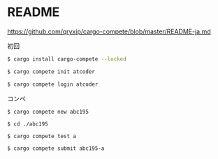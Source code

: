 # README

https://github.com/qryxip/cargo-compete/blob/master/README-ja.md


初回
```bash
$ cargo install cargo-compete --locked

$ cargo compete init atcoder

$ cargo compete login atcoder
```

コンペ
```
$ cargo compete new abc195

$ cd ./abc195

$ cargo compete test a

$ cargo compete submit abc195-a
```

